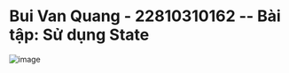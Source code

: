 # Bui Van Quang - 22810310162 -- Bài tập: Sử dụng State
![image](https://github.com/user-attachments/assets/ae803f5b-a394-44c9-99f4-660f018c1ce3)
